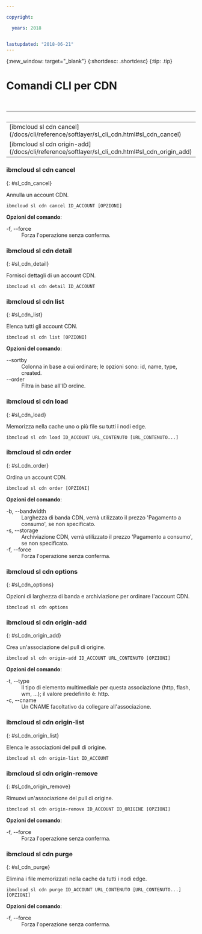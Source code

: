 ```yaml
---

copyright:

  years: 2018


lastupdated: "2018-06-21"
---
```


{:new_window: target="_blank"}
{:shortdesc: .shortdesc}
{:tip: .tip}

# Comandi CLI per CDN

 <table summary="Comandi generali dell'infrastruttura {{site.data.keyword.BluSoftlayer_notm}} riportati in ordine alfabetico  con dei link a ulteriori informazioni sul comando">
<caption>Tabella 1. CDN dell'infrastruttura {{site.data.keyword.BluSoftlayer_notm}}</caption>
 <thead>
 <th colspan="6">CDN dell'infrastruttura {{site.data.keyword.BluSoftlayer_notm}}</th>
 </thead>
 <tbody>
 <tr>
  <td>[ibmcloud sl cdn cancel](/docs/cli/reference/softlayer/sl_cli_cdn.html#sl_cdn_cancel)</td>
  <td>[ibmcloud sl cdn detail](/docs/cli/reference/softlayer/sl_cli_cdn.html#sl_cdn_detail)</td>
  <td>[ibmcloud sl cdn list](/docs/cli/reference/softlayer/sl_cli_cdn.html#sl_cdn_list)</td>
  <td>[ibmcloud sl cdn load](/docs/cli/reference/softlayer/sl_cli_cdn.html#sl_cdn_load)</td>
  <td>[ibmcloud sl cdn order](/docs/cli/reference/softlayer/sl_cli_cdn.html#sl_cdn_order)</td>
  <td>[ibmcloud sl cdn options
](/docs/cli/reference/softlayer/sl_cli_cdn.html#sl_cdn_options)</td>
   </tr>
 <tr>
  <td>[ibmcloud sl cdn origin-add](/docs/cli/reference/softlayer/sl_cli_cdn.html#sl_cdn_origin_add)</td>
  <td>[ibmcloud sl cdn origin-list](/docs/cli/reference/softlayer/sl_cli_cdn.html#sl_cdn_origin_list)</td>
  <td>[ibmcloud sl cdn origin-remove](/docs/cli/reference/softlayer/sl_cli_cdn.html#sl_cdn_origin_remove)</td>
  <td>[ibmcloud sl cdn purge](/docs/cli/reference/softlayer/sl_cli_cdn.html#sl_cdn_purge)</td>
  </tr>
   </tbody>
 </table>
 
 ### ibmcloud sl cdn cancel
{: #sl_cdn_cancel}

Annulla un account CDN.
```
ibmcloud sl cdn cancel ID_ACCOUNT [OPZIONI]
```

<strong>Opzioni del comando</strong>:
<dl>
<dt>-f, --force</dt>
<dd>Forza l'operazione senza conferma.</dd>
</dl>

### ibmcloud sl cdn detail
{: #sl_cdn_detail}

Fornisci dettagli di un account CDN.
```
ibmcloud sl cdn detail ID_ACCOUNT
```

### ibmcloud sl cdn list
{: #sl_cdn_list}

Elenca tutti gli account CDN.
```
ibmcloud sl cdn list [OPZIONI]
```

<strong>Opzioni del comando</strong>:
<dl>
<dt>--sortby</dt>
<dd>Colonna in base a cui ordinare; le opzioni sono: id, name, type, created.</dd>
<dt>--order</dt>
<dd>Filtra in base all'ID ordine.</dd>
</dl>

### ibmcloud sl cdn load
{: #sl_cdn_load}

Memorizza nella cache uno o più file su tutti i nodi edge.
```
ibmcloud sl cdn load ID_ACCOUNT URL_CONTENUTO [URL_CONTENUTO...]
```

### ibmcloud sl cdn order
{: #sl_cdn_order}

Ordina un account CDN.
```
ibmcloud sl cdn order [OPZIONI]
```

<strong>Opzioni del comando</strong>:
<dl>
<dt>-b, --bandwidth</dt>
<dd>Larghezza di banda CDN, verrà utilizzato il prezzo 'Pagamento a consumo', se non specificato.</dd>
<dt>-s, --storage</dt>
<dd>Archiviazione CDN, verrà utilizzato il prezzo 'Pagamento a consumo', se non specificato.</dd>
<dt>-f, --force</dt>
<dd>Forza l'operazione senza conferma.</dd>
</dl>

### ibmcloud sl cdn options
{: #sl_cdn_options}

Opzioni di larghezza di banda e archiviazione per ordinare l'account CDN.
```
ibmcloud sl cdn options
```

### ibmcloud sl cdn origin-add
{: #sl_cdn_origin_add}

Crea un'associazione del pull di origine.
```
ibmcloud sl cdn origin-add ID_ACCOUNT URL_CONTENUTO [OPZIONI]
```

<strong>Opzioni del comando</strong>:
<dl>
<dt>-t, --type</dt>
<dd>Il tipo di elemento multimediale per questa associazione (http, flash, wm, ...); il valore predefinito è: http.</dd>
<dt>-c, --cname</dt>
<dd>Un CNAME facoltativo da collegare all'associazione.</dd>
</dl>

### ibmcloud sl cdn origin-list
{: #sl_cdn_origin_list}

Elenca le associazioni del pull di origine.
```
ibmcloud sl cdn origin-list ID_ACCOUNT
```

### ibmcloud sl cdn origin-remove
{: #sl_cdn_origin_remove}

Rimuovi un'associazione del pull di origine.
```
ibmcloud sl cdn origin-remove ID_ACCOUNT ID_ORIGINE [OPZIONI]
```

<strong>Opzioni del comando</strong>:
<dl>
<dt>-f, --force</dt>
<dd>Forza l'operazione senza conferma.</dd>
</dl>

### ibmcloud sl cdn purge
{: #sl_cdn_purge}

Elimina i file memorizzati nella cache da tutti i nodi edge.
```
ibmcloud sl cdn purge ID_ACCOUNT URL_CONTENUTO [URL_CONTENUTO...] [OPZIONI]
```

<strong>Opzioni del comando</strong>:
<dl>
<dt>-f, --force</dt>
<dd>Forza l'operazione senza conferma.</dd>
</dl>
